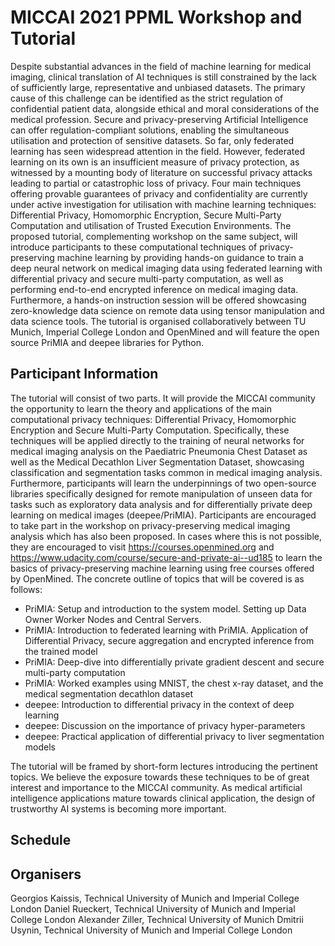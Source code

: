 # MICCAI 2021 PPML Workshop and Tutorial

Despite substantial advances in the field of machine learning for medical imaging, clinical translation of AI techniques is still constrained by the lack of sufficiently large, representative and unbiased datasets. The primary cause of this challenge can be identified as the strict regulation of confidential patient data, alongside ethical and moral considerations of the medical profession. 
Secure and privacy-preserving Artificial Intelligence can offer regulation-compliant solutions, enabling the simultaneous utilisation and protection of sensitive datasets. So far, only federated learning has seen widespread attention in the field. However, federated learning on its own is an insufficient measure of privacy protection, as witnessed by a mounting body of literature on successful privacy attacks leading to partial or catastrophic loss of privacy.
Four main techniques offering provable guarantees of privacy and confidentiality are currently under active investigation for utilisation with machine learning techniques: Differential Privacy, Homomorphic Encryption, Secure Multi-Party Computation and utilisation of Trusted Execution Environments. 
The proposed tutorial, complementing workshop on the same subject, will introduce participants to these computational techniques of privacy-preserving machine learning by providing hands-on guidance to train a deep neural network on medical imaging data using federated learning with differential privacy and secure multi-party computation, as well as performing end-to-end encrypted inference on medical imaging data. Furthermore, a hands-on instruction session will be offered showcasing zero-knowledge data science on remote data using tensor manipulation and data science tools. The tutorial is organised collaboratively between TU Munich, Imperial College London and OpenMined and will feature the open source PriMIA and deepee libraries for Python.

## Participant Information

The tutorial will consist of two parts. It will provide the MICCAI community the opportunity to learn the theory and applications of the main computational privacy techniques: Differential Privacy, Homomorphic Encryption and Secure Multi-Party Computation. Specifically, these techniques will be applied directly to the training of neural networks for medical imaging analysis on the Paediatric Pneumonia Chest Dataset as well as the Medical Decathlon Liver Segmentation Dataset, showcasing classification and segmentation tasks common in medical imaging analysis. 
Furthermore, participants will learn the underpinnings of two open-source libraries specifically designed for remote manipulation of unseen data for tasks such as exploratory data analysis and for differentially private deep learning on medical images (deepee/PriMIA).
Participants are encouraged to take part in the workshop on privacy-preserving medical imaging analysis which has also been proposed. In cases where this is not possible, they are encouraged to visit https://courses.openmined.org and https://www.udacity.com/course/secure-and-private-ai--ud185 to learn the basics of privacy-preserving machine learning using free courses offered by OpenMined.
The concrete outline of topics that will be covered is as follows:
- PriMIA: Setup and introduction to the system model. Setting up Data Owner Worker Nodes and Central Servers. 
- PriMIA: Introduction to federated learning with PriMIA. Application of Differential Privacy, secure aggregation and encrypted inference from the trained model
- PriMIA: Deep-dive into differentially private gradient descent and secure multi-party computation
- PriMIA: Worked examples using MNIST, the chest x-ray dataset, and the medical segmentation decathlon dataset
- deepee: Introduction to differential privacy in the context of deep learning
- deepee: Discussion on the importance of privacy hyper-parameters 
- deepee: Practical application of differential privacy to liver segmentation models

The tutorial will be framed by short-form lectures introducing the pertinent topics.
We believe the exposure towards these techniques to be of great interest and importance to the MICCAI community. As medical artificial intelligence applications mature towards clinical application, the design of trustworthy AI systems is becoming more important. 

## Schedule


## Organisers
Georgios Kaissis, Technical University of Munich and Imperial College London
Daniel Rueckert, Technical University of Munich and Imperial College London
Alexander Ziller, Technical University of Munich
Dmitrii Usynin, Technical University of Munich and Imperial College London
